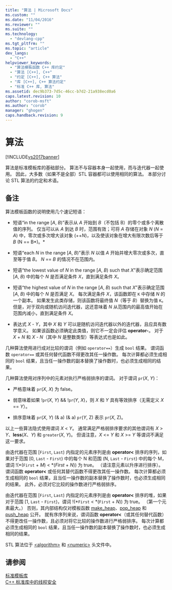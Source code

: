 ```yaml
---
title: "算法 | Microsoft Docs"
ms.custom: ""
ms.date: "11/04/2016"
ms.reviewer: ""
ms.suite: ""
ms.technology: 
  - "devlang-cpp"
ms.tgt_pltfrm: ""
ms.topic: "article"
dev_langs: 
  - "C++"
helpviewer_keywords: 
  - "算法模板函数 C++ 库约定"
  - "算法 [C++], C++"
  - "约定 [C++], C++ 算法"
  - "库 [C++], C++ 算法约定"
  - "标准 C++ 库, 算法"
ms.assetid: dec9b373-7d5c-46cc-b7d2-21a938ecd0a6
caps.latest.revision: 10
author: "corob-msft"
ms.author: "corob"
manager: "ghogen"
caps.handback.revision: 9
---
```

# 算法
[!INCLUDE[vs2017banner](../assembler/inline/includes/vs2017banner.md)]

算法是标准模板库的基础部分。  算法不与容器本身一起使用，而与迭代器一起使用。  因此，大多数（如果不是全部）STL 容器都可以使用相同的算法。  本部分讨论 STL 算法的约定和术语。  
  
## 备注  
 算法模板函数的说明使用几个速记短语：  
  
-   短语“in the range \[*A*, *B*\)”表示从 *A* 开始到 *B*（不包括 B）的零个或多个离散值的序列。  仅当可以从 *A* 到达 *B* 时，范围有效；可将 *A* 存储在对象 *N* \(*N* \= *A*\) 中，零次或多次增大该对象 \(\+\+*N*\)，以及使该对象在增大有限次数后等于 *B* \(N \=\= B*\)。*  
  
-   短语“each *N* in the range \[*A*, *B*\)”表示 *N* 以值 *A* 开始并增大零次或多次，直至等于值 *B*。  *N* \=\= *B* 的情况不在范围内。  
  
-   短语“the lowest value of *N* in the range \[*A*, *B*\) such that *X*”表示确定范围 \[*A*, *B*\) 中的每个 *N* 是否满足条件 *X*，直到满足条件 *X*。  
  
-   短语“the highest value of *N* in the range \[*A*, *B*\) such that *X*”表示确定范围 \[*A*, *B*\) 中的每个 *N* 是否满足 *X*。  每次满足条件 *X*，该函数即在 `K` 中存储 *N* 的一个副本。  如果发生此类存储，则该函数将最终值 *N*（等于 *B*）替换为值 `K`。  但是，对于双向或随机访问迭代器，这还意味着 *N* 从范围内的最高值开始在范围内减小，直到满足条件 *X*。  
  
-   表达式 *X* \- *Y*，其中 *X* 和 *Y* 可以是随机访问迭代器以外的迭代器，且应具有数学意义。  如果该函数必须确定此类值，则它不一定会评估 **operator\-**。  对于 *X* \+ *N* 和 *X* \- *N*（其中 *N* 是整数类型）等表达式也是如此。  
  
 几种算法使用进行成对比较的谓词（例如 `operator==`）生成 `bool` 结果。  谓词函数 `operator==` 或其任何替代函数不得更改其任一操作数。  每次计算都必须生成相同的 `bool` 结果，且当任一操作数的副本替换了操作数时，也必须生成相同的结果。  
  
 几种算法使用对序列中的元素对执行严格弱排序的谓词。  对于谓词 `pr`\(*X*, *Y*\)：  
  
-   严格意味着 `pr`\(*X*, *X*\) 为 false。  
  
-   弱意味着如果 \!`pr`\(*X*, *Y*\) && \!`pr`\(*Y*, *X*\)，则 *X* 和 *Y* 具有等效排序（无需定义 *X* \=\= *Y*）。  
  
-   排序意味着 `pr`\(*X*, *Y*\) \(& a\) \(& a\) `pr`\(*Y*, Z\) 表示 `pr`\(*X*, Z\)。  
  
 以上一些算法隐式使用谓词 *X* \< *Y*。  通常满足严格弱排序要求的其他谓词有 *X* \> *Y*、**less**\(*X*、*Y*\) 和 `greater`\(*X*, *Y*\)。  但请注意，*X* \<\= *Y* 和 *X* \>\= *Y* 等谓词不满足这一要求。  
  
 由迭代器在范围 \[`First`, `Last`\) 内指定的元素序列是由 **operator\<** 排序的序列，如果对于范围 \[0, `Last` \- `First`\) 中的每个 N 和范围 \(N, `Last` \- `First`\) 中的每个 M，谓词 \!\(\*\(`First` \+ *M*\) \< \*\(*First* \+ *N*\)\) 为 true。  （请注意元素以升序进行排序）。 谓词函数 **operator\<** 或任何其替代函数不得更改其任一操作数。  每次计算都必须生成相同的 `bool` 结果，且当任一操作数的副本替换了操作数时，也必须生成相同的结果。  此外，必须对它比较的操作数进行严格弱排序。  
  
 由迭代器在范围 \[`First`, `Last`\) 内指定的元素序列是由 **operator\<** 排序的堆，如果对于范围 \[1, `Last` \- `First`\)，谓词 \!\(\*`First` \< \*\(`First` \+ *N*\)\) 为 true。  （第一个元素最大。） 否则，其内部结构仅对模板函数 [make\_heap](../Topic/make_heap.md)、[pop\_heap](../Topic/pop_heap.md) 和 [push\_heap](../Topic/push_heap.md) 公开。  就有序序列来说，谓词函数 **operator\<**（或其任何替代函数）不得更改任一操作数，且必须对将它比较的操作数进行严格弱排序。  每次计算都必须生成相同的 `bool` 结果，且当任一操作数的副本替换了操作数时，也必须生成相同的结果。  
  
 STL 算法位于 [\<algorithm\>](../standard-library/algorithm.md) 和 [\<numeric\>](../standard-library/numeric.md) 头文件中。  
  
## 请参阅  
 [标准模板库](../misc/standard-template-library.md)   
 [C\+\+ 标准库中的线程安全](../standard-library/thread-safety-in-the-cpp-standard-library.md)